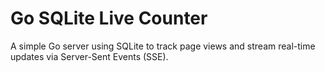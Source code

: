 # Go SQLite Live Counter  

A simple Go server using SQLite to track page views and stream real-time updates via Server-Sent Events (SSE). 
